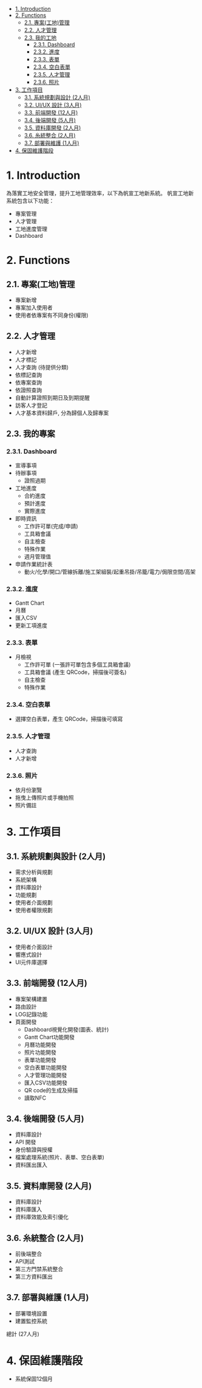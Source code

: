 
- [1. Introduction](#1-introduction)
- [2. Functions](#2-functions)
  - [2.1. 專案(工地)管理](#21-專案工地管理)
  - [2.2. 人才管理](#22-人才管理)
  - [2.3. 我的工地](#23-我的工地)
    - [2.3.1. Dashboard](#231-dashboard)
    - [2.3.2. 進度](#232-進度)
    - [2.3.3. 表單](#233-表單)
    - [2.3.4. 空白表單](#234-空白表單)
    - [2.3.5. 人才管理](#235-人才管理)
    - [2.3.6. 照片](#236-照片)
- [3. 工作項目](#3-工作項目)
  - [3.1. 系統規劃與設計 (2人月)](#31-系統規劃與設計-2人月)
  - [3.2. UI/UX 設計 (3人月)](#32-uiux-設計-3人月)
  - [3.3. 前端開發 (12人月)](#33-前端開發-12人月)
  - [3.4. 後端開發 (5人月)](#34-後端開發-5人月)
  - [3.5. 資料庫開發 (2人月)](#35-資料庫開發-2人月)
  - [3.6. 糸統整合 (2人月)](#36-糸統整合-2人月)
  - [3.7. 部署與維護 (1人月)](#37-部署與維護-1人月)
- [4. 保固維護階段](#4-保固維護階段)


# 1. Introduction

為落實工地安全管理，提升工地管理效率，以下為帆宣工地新系統。
帆宣工地新系統包含以下功能：
- 專案管理
- 人才管理
- 工地進度管理
- Dashboard


# 2. Functions

## 2.1. 專案(工地)管理

- 專案新增
- 專案加入使用者
- 使用者依專案有不同身份(權限)

## 2.2. 人才管理

- 人才新增
- 人才標記
- 人才查詢 (待提供分類)
- 依標記查詢
- 依專案查詢
- 依證照查詢
- 自動計算證照到期日及到期提醒
- 訪客人才登記
- 人才基本資料歸戶, 分為歸個人及歸專案
  
## 2.3. 我的專案

### 2.3.1. Dashboard

- 宣導事項
- 待辦事項
  - 證照過期
- 工地進度
  - 合約進度
  - 預計進度
  - 實際進度
- 即時資訊
  - 工作許可單(完成/申請)
  - 工具箱會議
  - 自主檢查
  - 特殊作業
  - 週月管理值
- 申請作業統計表
  - 動火/化學/開口/管線拆離/施工架組裝/起重吊掛/吊籠/電力/侷限空間/高架

### 2.3.2. 進度

- Gantt Chart
- 月曆
- 匯入CSV
- 更新工項進度

### 2.3.3. 表單

- 月檢視
  - 工作許可單 (一張許可單包含多個工具箱會議)
  - 工具箱會議 (產生 QRCode，掃描後可簽名)
  - 自主檢查
  - 特殊作業

### 2.3.4. 空白表單

- 選擇空白表單，產生 QRCode，掃描後可填寫

### 2.3.5. 人才管理

- 人才查詢
- 人才新增

### 2.3.6. 照片

- 依月份瀏覽
- 拖曳上傳照片或手機拍照
- 照片備註

# 3. 工作項目

## 3.1. 系統規劃與設計 (2人月)

- 需求分析與規劃
- 系統架構
- 資料庫設計
- 功能規劃
- 使用者介面規劃
- 使用者權限規劃

## 3.2. UI/UX 設計 (3人月)

- 使用者介面設計
- 響應式設計
- UI元件庫選擇

## 3.3. 前端開發 (12人月)

- 專案架構建置
- 路由設計
- LOG記錄功能
- 頁面開發
  - Dashboard視覺化開發(圖表、統計)
  - Gantt Chart功能開發
  - 月曆功能開發
  - 照片功能開發
  - 表單功能開發
  - 空白表單功能開發
  - 人才管理功能開發
  - 匯入CSV功能開發
  - QR code的生成及掃描
  - 讀取NFC

## 3.4. 後端開發 (5人月)

- 資料庫設計
- API 開發
- 身份驗證與授權
- 檔案處理系統(照片、表單、空白表單)
- 資料匯出匯入

## 3.5. 資料庫開發 (2人月)

- 資料庫設計
- 資料庫匯入
- 資料庫效能及索引優化

## 3.6. 糸統整合 (2人月)

- 前後端整合
- API測試
- 第三方門禁系統整合
- 第三方資料匯出

## 3.7. 部署與維護 (1人月)

- 部署環境設置
- 建置監控系統

總計 (27人月)

# 4. 保固維護階段

- 系統保固12個月

